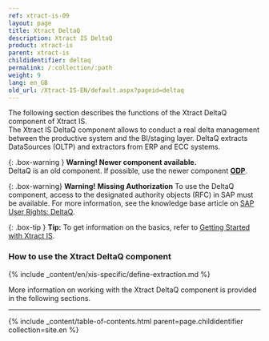 ```yaml
---
ref: xtract-is-09
layout: page
title: Xtract DeltaQ
description: Xtract IS DeltaQ
product: xtract-is
parent: xtract-is
childidentifier: deltaq
permalink: /:collection/:path
weight: 9
lang: en_GB
old_url: /Xtract-IS-EN/default.aspx?pageid=deltaq
---
```

The following section describes the functions of the Xtract DeltaQ component of Xtract IS.<br>
The Xtract IS DeltaQ component allows to conduct a real delta management between the productive system and the BI/staging layer.
DeltaQ extracts DataSources (OLTP) and extractors from ERP and ECC systems.

{: .box-warning } 
**Warning! Newer component available.**<br>
DeltaQ is an old component. If possible, use the newer component **[ODP](./odp)**.

{: .box-warning}
**Warning!** **Missing Authorization**
To use the DeltaQ component, access to the designated authority objects (RFC) in SAP must be available.
For more information, see the knowledge base article on [SAP User Rights: DeltaQ](https://kb.theobald-software.com/sap/authority-objects-sap-user-rights#deltaq).

{: .box-tip }
**Tip:** To get information on the basics, refer to [Getting Started with Xtract IS](./getting-started). <br>

### How to use the Xtract DeltaQ component
{% include _content/en/xis-specific/define-extraction.md %}

More information on working with the Xtract DeltaQ component is provided in the following sections.

---

{% include _content/table-of-contents.html parent=page.childidentifier collection=site.en %}
